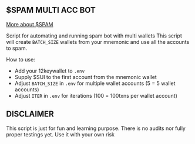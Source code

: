 ## $SPAM MULTI ACC BOT
[More about $SPAM](https://spamsui.com/spam)

Script for automating and running spam bot with multi wallets
This script will create `BATCH_SIZE` wallets from your mnemonic and use all the accounts to spam.

How to use:
- Add your 12keywallet to `.env`
- Supply $SUI to the first account from the mnemonic wallet
- Adjust `BATCH_SIZE` in `.env` for multiple wallet accounts (5 = 5 wallet accounts)
- Adjust `ITER` in `.env` for iterations (100 = 100txns per wallet account)

## DISCLAIMER
This script is just for fun and learning purpose. There is no audits nor fully proper testings yet. Use it with your own risk

